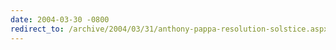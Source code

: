 ```yaml
---
date: 2004-03-30 -0800
redirect_to: /archive/2004/03/31/anthony-pappa-resolution-solstice.aspx/
---
```

